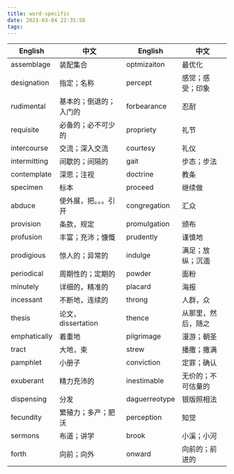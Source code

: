 ```yaml
---
title: word-specific
date: 2021-03-04 22:35:58
tags:
---
```

| English      | 中文                   | English       | 中文               |
| ------------ | ---------------------- | ------------- | ------------------ |
| assemblage   | 装配集合               | optmizaiton   | 最优化             |
| designation  | 指定；名称             | percept       | 感觉；感受；印象   |
| rudimental   | 基本的；倒退的；入门的 | forbearance   | 忍耐               |
| requisite    | 必备的；必不可少的     | propriety     | 礼节               |
| intercourse  | 交流；深入交流         | courtesy      | 礼仪               |
| intermitting | 间歇的；间隔的         | gait          | 步态；步法         |
| contemplate  | 深思；注视             | doctrine      | 教条               |
| specimen     | 标本                   | proceed       | 继续做             |
| abduce       | 使外展，把。。。引开   | congregation  | 汇众               |
| provision    | 条款，规定             | promulgation  | 颁布               |
| profusion    | 丰富；充沛；慷慨       | prudently     | 谨慎地             |
| prodigious   | 惊人的；异常的         | indulge       | 满足；放纵；沉湎   |
| periodical   | 周期性的；定期的       | powder        | 面粉               |
| minutely     | 详细的，精准的         | placard       | 海报               |
| incessant    | 不断地，连续的         | throng        | 人群，众           |
| thesis       | 论文， dissertation    | thence        | 从那里，然后，随之 |
| emphatically | 着重地                 | pilgrimage    | 漫游；朝圣         |
| tract        | 大地，束               | strew         | 播撒；撒满         |
| pamphlet     | 小册子                 | conviction    | 定罪；确认         |
| exuberant    | 精力充沛的             | inestimable   | 无价的；不可估量的 |
| dispensing   | 分发                   | daguerreotype | 银版照相法         |
| fecundity    | 繁殖力；多产；肥沃     | perception    | 知觉               |
| sermons      | 布道；讲学             | brook         | 小溪；小河         |
| forth        | 向前；向外             | onward        | 向前的；前进的     |

